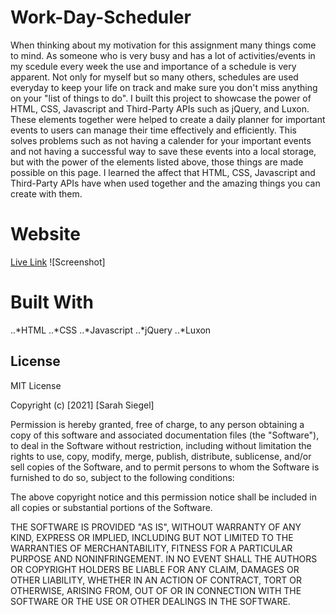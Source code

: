 # Work-Day-Scheduler
When thinking about my motivation for this assignment many things come to mind. As someone who is very busy and has a lot of activities/events in my scedule every week the use and importance of a schedule is very apparent. Not only for myself but so many others, schedules are used everyday to keep your life on track and make sure you don't miss anything on your "list of things to do". I built this project to showcase the power of HTML, CSS, Javascript and Third-Party APIs such as jQuery, and Luxon. These elements together were helped to create a daily planner for important events to users can manage their time effectively and efficiently. This solves problems such as not having a calender for your important events and not having a successful way to save these events into a local storage, but with the power of the elements listed above, those things are made possible on this page. I learned the affect that HTML, CSS, Javascript and Third-Party APIs have when used together and the amazing things you can create with them. 

# Website

[Live Link](https://sarsieg.github.io/Work-Day-Scheduler/)
![Screenshot]

# Built With

..*HTML
..*CSS
..*Javascript
..*jQuery
..*Luxon

## License

MIT License

Copyright (c) [2021] [Sarah Siegel]

Permission is hereby granted, free of charge, to any person obtaining a copy
of this software and associated documentation files (the "Software"), to deal
in the Software without restriction, including without limitation the rights
to use, copy, modify, merge, publish, distribute, sublicense, and/or sell
copies of the Software, and to permit persons to whom the Software is
furnished to do so, subject to the following conditions:

The above copyright notice and this permission notice shall be included in all
copies or substantial portions of the Software.

THE SOFTWARE IS PROVIDED "AS IS", WITHOUT WARRANTY OF ANY KIND, EXPRESS OR
IMPLIED, INCLUDING BUT NOT LIMITED TO THE WARRANTIES OF MERCHANTABILITY,
FITNESS FOR A PARTICULAR PURPOSE AND NONINFRINGEMENT. IN NO EVENT SHALL THE
AUTHORS OR COPYRIGHT HOLDERS BE LIABLE FOR ANY CLAIM, DAMAGES OR OTHER
LIABILITY, WHETHER IN AN ACTION OF CONTRACT, TORT OR OTHERWISE, ARISING FROM,
OUT OF OR IN CONNECTION WITH THE SOFTWARE OR THE USE OR OTHER DEALINGS IN THE
SOFTWARE.

